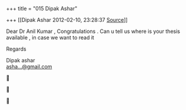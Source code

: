 +++
title = "015 Dipak Ashar"

+++
[[Dipak Ashar	2012-02-10, 23:28:37 [Source](https://groups.google.com/g/samskrita/c/8ZPI0eF0CI4)]]



Dear Dr Anil Kumar , Congratulations . Can u tell us where is your thesis available , in case we want to read it  
  
Regards  
  
Dipak ashar  
[asha...@gmail.com]()  
  







